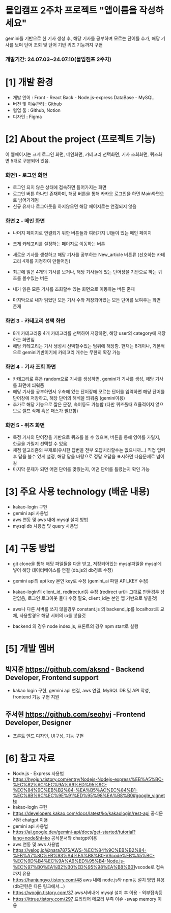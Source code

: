 # 몰입캠프 2주차 프로젝트  "앱이름을 작성하세요"

gemini를 기반으로 한 기사 생성 후, 해당 기사를 공부하며 모르는 단어를 추가, 해당 기사를 보며 단어 조회 및 단어 기반 퀴즈 기능까지 구현

### 개발기간: 24.07.03~24.07.10(몰입캠프 2주차)

# [1] 개발 환경

- 개발 언어 : Front - React Back - Node.js-express DataBase - MySQL
- 버전 및 이슈관리 : Github
- 협업 툴 : Github, Notion
- 디자인 : Figma

# [2] About the project (프로젝트 기능)
이 웹페이지는 크게 로그인 화면, 메인화면, 카테고리 선택화면, 기사 조회화면, 퀴즈화면 5개로 구분되어 있음.

### 화면1 - 로그인 화면
- 로그인 되지 않은 상태에 접속하면 들어가지는 화면
- 로그인 버튼 하나만 존재하며, 해당 버튼을 통해 카카오 로그인을 하면 Main화면으로 넘어가게됨
- 신규 유저나 로그아웃을 하지않으면 해당 페이지로는 연결되지 않음

### 화면 2 - 메인 화면
- 나머지 페이지로 연결되기 위한 버튼들과 여러가지 UI들이 있는 메인 페이지
- 크게 카테고리를 설정하는 페이지로 이동하는 버튼
- 새로운 기사를 생성하고 해당 기사를 공부하는 New_article 버튼류 (선호하는 카테고리 4개를 지정하여 만들어짐)
- 최근에 읽은 4개의 기사를 보거나, 해당 기사들에 있는 단어장을 기반으로 하는 퀴즈를 볼수있는 버튼
- 내가 읽은 모든 기사를 조회할수 있는 화면으로 이동하는 버튼 존재

- 마지막으로 내가 읽었던 모든 기사 수와 저장되어있는 모든 단어를 보여주는 화면 존재
### 화면 3 - 카테고리 선택 화면
- 8개 카테고리중 4개 카테고리를 선택하여 저장하면, 해당 user의 category에 저장하는 화면임
- 해당 카테고리는 기사 생성시 선택할수있는 범위에 해당함. 현재는 8개이나, 기본적으로 gemini기반이기에 카테고리 개수는 무한히 확장 가능

### 화면 4 - 기사 조회 화면
- 카테고리로 혹은 random으로 기사를 생성하면, gemini가 기사를 생성, 해당 기사를 화면에 띄워줌
- 해당 기사를 공부하면서 우측에 있는 단어장에 모르는 단어를 입력하면 해당 단어를 단어장에 저장하고, 해당 단어의 해석을 띄워줌 (gemini이용)
- 추가로 해당 기능으로 짧은 문장, 숙어등도 가능함 (다만 퀴즈풀때 효율적이지 않으므로 셀프 삭제 혹은 패스가 필요함)

### 화면 5 - 퀴즈 화면
- 특정 기사의 단어장을 기반으로 퀴즈를 볼 수 있으며, 버튼을 통해 영어를 가릴지, 한글을 가릴지 선택할 수 있음
- 채점 알고리즘의 부재로(유사한 답변을 전부 오답처리할수는 없으니까...) 직접 입력후 답을 볼수 있게 설정, 해당 답을 바탕으로 정답 오답을 표시하면 다음문제로 넘어감
- 마지막 문제가 되면 어떤 단어를 맞췄는지, 어떤 단어를 틀렸는지 확인 가능

# [3] 주요 사용 technology (배운 내용)
- kakao-login 구현
- gemini api 사용법
- aws 연동 및 aws 내에 mysql 설치 방법
- mysql db 사용법 및 query 사용법


# [4] 구동 방법
- git clone을 통해 해당 파일들을 다운 받고, 저장되어있는 mysql파일을 mysql에 넣어 해당 데이터베이스를 연결 (db.js의 db경로 수정)
- gemini api의 api key 본인 key로 수정 (gemini_ai 파일 API_KEY 수정)
- kakao-login의 client_id, redirecturi등 수정 (redirect uri는 그대로 만들경우 상관없음, 로그인 로그아웃 둘다 수정 필요, client_id는 본인 앱 기반으로 넣을것)

- aws나 다른 서버를 쓰지 않을경우 constant.js 의 backend_ip를 localhost로 교체, 사용할경우 해당 서버의 ip를 넣을것

- backend 의 경우 node index.js, 프론트의 경우 npm start로 실행


# [5] 개발 멤버

## 박지훈 <https://github.com/aksnd> - Backend Developer, Frontend support
- kakao login 구현, gemini api 연결, aws 연결, MySQL DB 및 API 작성, frontend 기능 구현 지원
## 주서현 <https://github.com/seohyj> -Frontend Developer, Designer
- 프론트 엔드 디자인, UI구성, 기능 구현


# [6] 참고 자료
- Node.js - Express 사용법
- <https://hyojun.tistory.com/entry/Nodejs-Nodejs-express%EB%A5%BC-%EC%82%AC%EC%9A%A9%ED%95%9C-%EC%84%9C%EB%B2%84-%EA%B5%AC%EC%84%B1-%EC%8B%9C%EC%9E%91%ED%95%98%EA%B8%B0#google_vignette>
- kakao-login 구현
- <https://developers.kakao.com/docs/latest/ko/kakaologin/rest-api> 공식문서와 chatgpt 이용
- gemini api 사용법
- <https://ai.google.dev/gemini-api/docs/get-started/tutorial?lang=node&hl=ko> 공식문서와 chatgpt이용
- aws 연동 및 aws 사용법
- <https://velog.io/@nara7875/AWS-%EC%84%9C%EB%B2%84-%EB%A7%8C%EB%93%A4%EA%B8%B0-VScode%EB%A5%BC-%EC%9D%B4%EC%9A%A9%ED%95%B4-Node.js-%EC%97%B0%EA%B2%B0%ED%95%98%EA%B8%B01>vscode로 접속까지 유용
-  <https://hanjungyo.tistory.com/48> aws 내에 node.js와 npm등 설치 방법 유용 (db관련은 다른 링크에서...)
- <https://woojin.tistory.com/37> aws서버내에 mysql 설치 후 이용 - 외부접속등
- <https://ittrue.tistory.com/297> 프리티어 메모리 부족 이슈 -swap memory 이용

